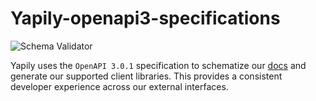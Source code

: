 # Yapily-openapi3-specifications

![Schema Validator](https://validator.swagger.io/validator?url=https://openapi.yapily.com/openapi.json)

Yapily uses the `OpenAPI 3.0.1` specification to schematize our [docs](https://docs.yapily.com/) and generate our supported client libraries. This provides a consistent developer experience across our external interfaces.
